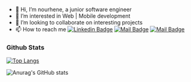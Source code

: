 - 👋 Hi, I’m nourhene, a junior software engineer
- 👀 I’m interested in Web | Mobile development
- 💞️ I’m looking to collaborate on interesting projects
- 📫 How to reach me [![Linkedin Badge](https://img.shields.io/badge/-NourhèneOueslati-0e76a8?style=flat&labelColor=0e76a8&logo=linkedin&logoColor=white)](https://www.linkedin.com/in/nourhène-oueslati-73b27a15b/) [![Mail Badge](https://img.shields.io/badge/-Nourhène-e84393?style=flat&labelColor=e84393&logo=instagram&logoColor=white)](https://www.instagram.com/nourhene.oueslati/?hl=fr) [![Mail Badge](https://img.shields.io/badge/-NourhèneOueslati-c0392b?style=flat&labelColor=c0392b&logo=gmail&logoColor=white)](mailto:oueslatinnourhene@gmail.com) 
### Github Stats
 [![Top Langs](https://github-readme-stats.vercel.app/api/top-langs/?username=nurhene&layout=compact&theme=onedark&card_width=600)](https://github.com/anuraghazra/github-readme-stats)

![Anurag's GitHub stats](https://github-readme-stats.vercel.app/api?username=nurhene&count_private=true&theme=onedark&hide=contribs&card_width=600,prs)
<!---
nurhene/nurhene is a ✨ special ✨ repository because its `README.md` (this file) appears on your GitHub profile.
You can click the Preview link to take a look at your changes.
--->

